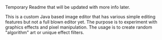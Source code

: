 Temporary Readme that will be updated with more info later.

This is a custom Java based image editor that has various simple editing features but not a full blown editor yet.
The purpose is to experiment with graphics effects and pixel manipulation.
The usage is to create random "algorithm" art or unique effect filters.
